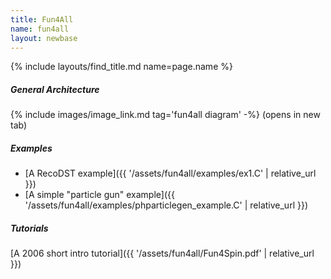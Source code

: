 ```yaml
---
title: Fun4All
name: fun4all
layout: newbase
---
```

{% include layouts/find_title.md name=page.name %}

##### General Architecture

{% include images/image_link.md tag='fun4all diagram' -%} (opens in new tab)

##### Examples
* [A RecoDST example]({{ '/assets/fun4all/examples/ex1.C' | relative_url }})
* [A simple "particle gun" example]({{ '/assets/fun4all/examples/phparticlegen_example.C' | relative_url }})

##### Tutorials
[A 2006 short intro tutorial]({{ '/assets/fun4all/Fun4Spin.pdf' | relative_url }})
